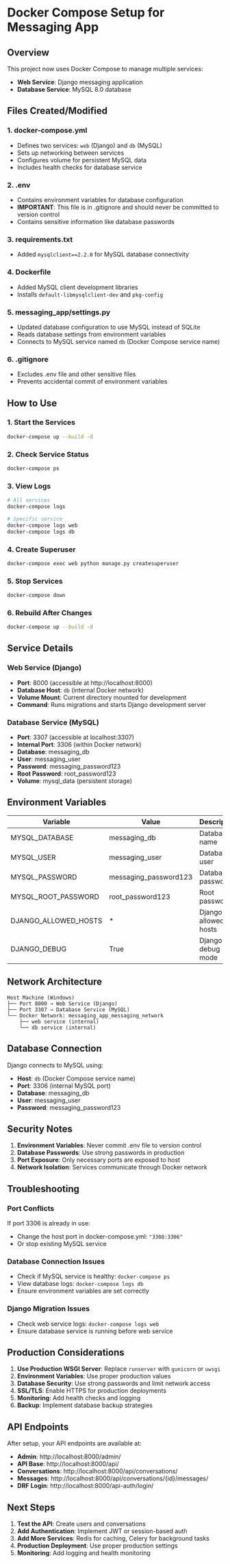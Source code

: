 # Docker Compose Setup for Messaging App

## Overview
This project now uses Docker Compose to manage multiple services:
- **Web Service**: Django messaging application
- **Database Service**: MySQL 8.0 database

## Files Created/Modified

### 1. docker-compose.yml
- Defines two services: `web` (Django) and `db` (MySQL)
- Sets up networking between services
- Configures volume for persistent MySQL data
- Includes health checks for database service

### 2. .env
- Contains environment variables for database configuration
- **IMPORTANT**: This file is in .gitignore and should never be committed to version control
- Contains sensitive information like database passwords

### 3. requirements.txt
- Added `mysqlclient==2.2.0` for MySQL database connectivity

### 4. Dockerfile
- Added MySQL client development libraries
- Installs `default-libmysqlclient-dev` and `pkg-config`

### 5. messaging_app/settings.py
- Updated database configuration to use MySQL instead of SQLite
- Reads database settings from environment variables
- Connects to MySQL service named `db` (Docker Compose service name)

### 6. .gitignore
- Excludes .env file and other sensitive files
- Prevents accidental commit of environment variables

## How to Use

### 1. Start the Services
```bash
docker-compose up --build -d
```

### 2. Check Service Status
```bash
docker-compose ps
```

### 3. View Logs
```bash
# All services
docker-compose logs

# Specific service
docker-compose logs web
docker-compose logs db
```

### 4. Create Superuser
```bash
docker-compose exec web python manage.py createsuperuser
```

### 5. Stop Services
```bash
docker-compose down
```

### 6. Rebuild After Changes
```bash
docker-compose up --build -d
```

## Service Details

### Web Service (Django)
- **Port**: 8000 (accessible at http://localhost:8000)
- **Database Host**: `db` (internal Docker network)
- **Volume Mount**: Current directory mounted for development
- **Command**: Runs migrations and starts Django development server

### Database Service (MySQL)
- **Port**: 3307 (accessible at localhost:3307)
- **Internal Port**: 3306 (within Docker network)
- **Database**: messaging_db
- **User**: messaging_user
- **Password**: messaging_password123
- **Root Password**: root_password123
- **Volume**: mysql_data (persistent storage)

## Environment Variables

| Variable | Value | Description |
|----------|-------|-------------|
| MYSQL_DATABASE | messaging_db | Database name |
| MYSQL_USER | messaging_user | Database user |
| MYSQL_PASSWORD | messaging_password123 | Database password |
| MYSQL_ROOT_PASSWORD | root_password123 | Root password |
| DJANGO_ALLOWED_HOSTS | * | Django allowed hosts |
| DJANGO_DEBUG | True | Django debug mode |

## Network Architecture

```
Host Machine (Windows)
├── Port 8000 → Web Service (Django)
├── Port 3307 → Database Service (MySQL)
└── Docker Network: messaging_app_messaging_network
    ├── web service (internal)
    └── db service (internal)
```

## Database Connection

Django connects to MySQL using:
- **Host**: `db` (Docker Compose service name)
- **Port**: 3306 (internal MySQL port)
- **Database**: messaging_db
- **User**: messaging_user
- **Password**: messaging_password123

## Security Notes

1. **Environment Variables**: Never commit .env file to version control
2. **Database Passwords**: Use strong passwords in production
3. **Port Exposure**: Only necessary ports are exposed to host
4. **Network Isolation**: Services communicate through Docker network

## Troubleshooting

### Port Conflicts
If port 3306 is already in use:
- Change the host port in docker-compose.yml: `"3308:3306"`
- Or stop existing MySQL service

### Database Connection Issues
- Check if MySQL service is healthy: `docker-compose ps`
- View database logs: `docker-compose logs db`
- Ensure environment variables are set correctly

### Django Migration Issues
- Check web service logs: `docker-compose logs web`
- Ensure database service is running before web service

## Production Considerations

1. **Use Production WSGI Server**: Replace `runserver` with `gunicorn` or `uwsgi`
2. **Environment Variables**: Use proper production values
3. **Database Security**: Use strong passwords and limit network access
4. **SSL/TLS**: Enable HTTPS for production deployments
5. **Monitoring**: Add health checks and logging
6. **Backup**: Implement database backup strategies

## API Endpoints

After setup, your API endpoints are available at:
- **Admin**: http://localhost:8000/admin/
- **API Base**: http://localhost:8000/api/
- **Conversations**: http://localhost:8000/api/conversations/
- **Messages**: http://localhost:8000/api/conversations/{id}/messages/
- **DRF Login**: http://localhost:8000/api-auth/login/

## Next Steps

1. **Test the API**: Create users and conversations
2. **Add Authentication**: Implement JWT or session-based auth
3. **Add More Services**: Redis for caching, Celery for background tasks
4. **Production Deployment**: Use proper production settings
5. **Monitoring**: Add logging and health monitoring
